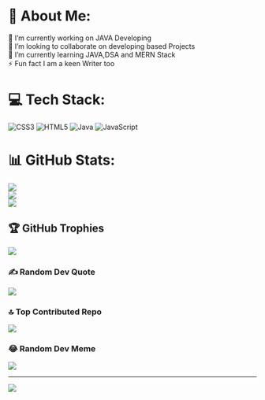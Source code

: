 # 💫 About Me:
🔭 I’m currently working on JAVA Developing<br>👯 I’m looking to collaborate on developing based Projects<br>🌱 I’m currently learning JAVA,DSA and MERN Stack<br>⚡ Fun fact I am a keen Writer too


# 💻 Tech Stack:
![CSS3](https://img.shields.io/badge/css3-%231572B6.svg?style=for-the-badge&logo=css3&logoColor=white) ![HTML5](https://img.shields.io/badge/html5-%23E34F26.svg?style=for-the-badge&logo=html5&logoColor=white) ![Java](https://img.shields.io/badge/java-%23ED8B00.svg?style=for-the-badge&logo=openjdk&logoColor=white) ![JavaScript](https://img.shields.io/badge/javascript-%23323330.svg?style=for-the-badge&logo=javascript&logoColor=%23F7DF1E)
# 📊 GitHub Stats:
![](https://github-readme-stats.vercel.app/api?username=Ms-Ishita&theme=dark&hide_border=false&include_all_commits=true&count_private=true)<br/>
![](https://nirzak-streak-stats.vercel.app/?user=Ms-Ishita&theme=dark&hide_border=false)<br/>
![](https://github-readme-stats.vercel.app/api/top-langs/?username=Ms-Ishita&theme=dark&hide_border=false&include_all_commits=true&count_private=true&layout=compact)

## 🏆 GitHub Trophies
![](https://github-profile-trophy.vercel.app/?username=Ms-Ishita&theme=radical&no-frame=false&no-bg=true&margin-w=4)

### ✍️ Random Dev Quote
![](https://quotes-github-readme.vercel.app/api?type=horizontal&theme=radical)

### 🔝 Top Contributed Repo
![](https://github-contributor-stats.vercel.app/api?username=Ms-Ishita&limit=5&theme=dark&combine_all_yearly_contributions=true)
### 😂 Random Dev Meme
<img src='https://programmerhumor.io/wp-content/uploads/2023/09/programmerhumor-io-programming-memes-27b656b92f0dac2-758x771.jpg' style="height: 200px;"/>

---
[![](https://visitcount.itsvg.in/api?id=Ms-Ishita&icon=0&color=0)](https://visitcount.itsvg.in)

<!-- Proudly created with GPRM ( https://gprm.itsvg.in ) -->
